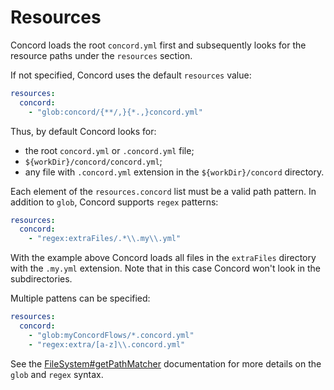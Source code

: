 # Resources

Concord loads the root `concord.yml` first and subsequently looks for the
resource paths under the `resources` section.

If not specified, Concord uses the default `resources` value:

```yaml
resources:
  concord:
    - "glob:concord/{**/,}{*.,}concord.yml"
```

Thus, by default Concord looks for: 
- the root `concord.yml` or `.concord.yml` file;
- `${workDir}/concord/concord.yml`;
- any file with `.concord.yml` extension in the `${workDir}/concord`
directory.

Each element of the `resources.concord` list must be a valid path pattern.
In addition to `glob`, Concord supports `regex` patterns:

```yaml
resources:
  concord:
    - "regex:extraFiles/.*\\.my\\.yml"
```

With the example above Concord loads all files in the `extraFiles` directory
with the `.my.yml` extension. Note that in this case Concord won't look in
the subdirectories.

Multiple pattens can be specified:

```yaml
resources:
  concord:
    - "glob:myConcordFlows/*.concord.yml"
    - "regex:extra/[a-z]\\.concord.yml"
```

See the [FileSystem#getPathMatcher](https://docs.oracle.com/javase/8/docs/api/java/nio/file/FileSystem.html#getPathMatcher-java.lang.String-)
documentation for more details on the `glob` and `regex` syntax.

